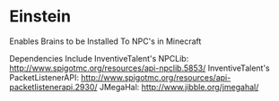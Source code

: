 # Einstein
Enables Brains to be Installed To NPC's in Minecraft

Dependencies Include InventiveTalent's NPCLib: http://www.spigotmc.org/resources/api-npclib.5853/
InventiveTalent's PacketListenerAPI: http://www.spigotmc.org/resources/api-packetlistenerapi.2930/
JMegaHal: http://www.jibble.org/jmegahal/ 
